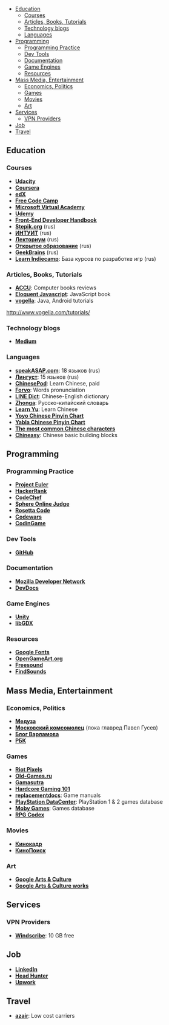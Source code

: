 <!-- TOC -->

- [Education](#education)
	- [Courses](#courses)
	- [Articles, Books, Tutorials](#articles-books-tutorials)
	- [Technology blogs](#technology-blogs)
	- [Languages](#languages)
- [Programming](#programming)
	- [Programming Practice](#programming-practice)
	- [Dev Tools](#dev-tools)
	- [Documentation](#documentation)
	- [Game Engines](#game-engines)
	- [Resources](#resources)
- [Mass Media, Entertainment](#mass-media-entertainment)
	- [Economics, Politics](#economics-politics)
	- [Games](#games)
	- [Movies](#movies)
	- [Art](#art)
- [Services](#services)
	- [VPN Providers](#vpn-providers)
- [Job](#job)
- [Travel](#travel)

<!-- /TOC -->

## Education

### Courses
+ **[Udacity](https://classroom.udacity.com)**
+ **[Coursera](https://www.coursera.org)**
+ **[edX](https://courses.edx.org)**
+ **[Free Code Camp](https://www.freecodecamp.com)**
+ **[Microsoft Virtual Academy](https://mva.microsoft.com)**
+ **[Udemy](https://www.udemy.com)**
+ **[Front-End Developer Handbook](https://www.frontendhandbook.com)**
+ **[Stepik.org](https://stepic.org)** (rus)
+ **[ИНТУИТ](http://www.intuit.ru/studies/courses?page=1)** (rus)
+ **[Лекториум](https://www.lektorium.tv)** (rus)
+ **[Открытое образование](https://openedu.ru/course)** (rus)
+ **[GeekBrains](https://geekbrains.ru)** (rus)
+ **[Learn Indiecamp](http://learn.indiecamp.ru)**: База курсов по разработке игр (rus)

### Articles, Books, Tutorials
+ **[ACCU](https://accu.org/index.php/book_reviews_redirect)**: Computer books reviews 
+ **[Eloquent Javascript](http://eloquentjavascript.net/)**: JavaScript book
+ **[vogella](http://www.vogella.com/tutorials/)**: Java, Android tutorials

http://www.vogella.com/tutorials/

### Technology blogs
+ **[Medium](https://medium.com)**

### Languages
+ **[speakASAP.com](https://speakasap.com/ru)**: 18 языков (rus)
+ **[Лингуст](http://lingust.ru)**: 15 языков (rus)
+ **[ChinesePod](https://chinesepod.com)**: Learn Chinese, paid
+ **[Forvo](http://forvo.com)**: Words pronunciation
+ **[LINE Dict](http://ce.linedict.com)**: Chinese-English dictionary
+ **[Zhonga](http://www.zhonga.ru)**: Русско-китайский словарь
+ **[Learn Yu](https://www.learnyu.com)**: Learn Chinese
+ **[Yoyo Chinese Pinyin Chart](https://www.yoyochinese.com/chinese-learning-tools/Mandarin-Chinese-pronunciation-lesson/pinyin-chart-table)**
+ **[Yabla Chinese Pinyin Chart](https://chinese.yabla.com/chinese-pinyin-chart.php)**
+ **[The most common Chinese characters](http://www.zein.se/patrick/3000char.html)**
+ **[Chineasy](http://www.chineasy.com/basics)**: Chinese basic building blocks


## Programming

### Programming Practice
+ **[Project Euler](https://projecteuler.net/)**
+ **[HackerRank](https://www.hackerrank.com/domains)**
+ **[CodeChef](https://www.codechef.com)**
+ **[Sphere Online Judge](http://www.spoj.com/problems/classical)**
+ **[Rosetta Code](http://rosettacode.org/wiki/Category:Programming_Tasks)**
+ **[Codewars](http://www.codewars.com/)**
+ **[CodinGame](https://www.codingame.com)**

### Dev Tools
+ **[GitHub](https://github.com)**

### Documentation
+ **[Mozilla Developer Network](https://developer.mozilla.org)**
+ **[DevDocs](http://devdocs.io)**

### Game Engines
+ **[Unity](https://unity3d.com)**
+ **[libGDX](https://libgdx.badlogicgames.com)**

### Resources
+ **[Google Fonts](https://fonts.google.com)**
+ **[OpenGameArt.org](http://opengameart.org)**
+ **[Freesound](http://www.freesound.org)**
+ **[FindSounds](http://findsounds.com)**

## Mass Media, Entertainment

### Economics, Politics
+ **[Медуза](https://meduza.io)**
+ **[Московский комсомолец](http://www.mk.ru)** (пока главред Павел Гусев)
+ **[Блог Варламова](http://varlamov.ru)**
+ **[РБК](https://www.rbc.ru)**

### Games
+ **[Riot Pixels](https://meduza.io)**
+ **[Old-Games.ru](http://www.old-games.ru)**
+ **[Gamasutra](http://www.gamasutra.com)**
+ **[Hardcore Gaming 101](http://www.hardcoregaming101.net/)**
+ **[replacementdocs](http://www.replacementdocs.com)**: Game manuals
+ **[PlayStation DataCenter](http://psxdatacenter.com)**: PlayStation 1 & 2 games database
+ **[Moby Games](http://www.mobygames.com)**: Games database
+ **[RPG Codex](http://www.rpgcodex.net)**

### Movies
+ **[Кинокадр](http://www.kinokadr.ru)**
+ **[КиноПоиск](https://www.kinopoisk.ru)**

### Art
+ **[Google Arts & Culture](https://www.google.com/culturalinstitute/beta)**
+ **[Google Arts & Culture works](https://commons.wikimedia.org/wiki/Category:Google_Art_Project_works_by_collection?uselang=en-gb)**

## Services

### VPN Providers
+ **[Windscribe](https://windscribe.com)**: 10 GB free

## Job
+ **[LinkedIn](https://www.linkedin.com)**
+ **[Head Hunter](https://hh.ru)**
+ **[Upwork](https://www.upwork.com)**

## Travel
+ **[azair](http://www.azair.eu)**: Low cost carriers
